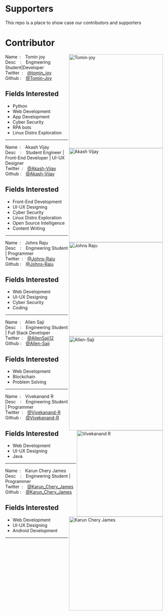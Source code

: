 # Supporters

This repo is a place to show case our contributors and supporters
<!-- Instructions -->
<!-- copy the template code and add your details -->
<!-- template -->
<!-- 
<div>
<img align="right" src="your image link" title="your name" height="300" width="">
Name&ensp;:&emsp;Your Name<br>
Desc&emsp;:&emsp;Details<br>
Twitter&ensp;:&emsp;<a href="Your twitter profile link">Your twitter user name</a> <br>
Github :&emsp;<a href="your github profile link">Github user name</a><br>
<h2>Fields Interested</h2>
<ul>
<li>interest 1</li>
<li>interest 2</li>
</ul>
</div>
<hr>
 -->
# Contributor

<div>
<img align="right" src="https://avatars.githubusercontent.com/u/67215154?s=400&u=05e0216ffcbf4984b8c5ffb9f80fa2def979aa07&v=4" title="Tomin-joy" height="300" width="300" >
Name&ensp;:&emsp;Tomin joy<br>
Desc&emsp;:&emsp;Engineering Student|Developer<br>
Twitter&ensp;:&emsp;<a href="https://twitter.com/tomin_joy">@tomin_joy</a> <br>
Github :&emsp;<a href="https://github.com/Tomin-Joy">@Tomin-Joy</a><br>
<h2>Fields Interested</h2>
<ul>
<li>Python</li>
<li>Web Development</li>
<li>App Development</li>
<li>Cyber Security</li>
<li>RPA bots</li>
<li>Linux Distro Exploration</li>
</ul>
</div>
<hr>

<div>
<img align="right" src="https://avatars.githubusercontent.com/u/75192403?s=400&u=abef41a702b6e094e9642ec5ca7011cf032d0ed1&v=4" title="Akash Vijay" height="300" width="300">
Name&ensp;:&emsp;Akash Vijay<br>
Desc&emsp;:&emsp;Student Engineer | Front-End Developer | UI-UX Designer<br>
Twitter&ensp;:&emsp;<a href="https://twitter.com/AkashVi43183447">@Akash-Vijay</a> <br>
Github :&emsp;<a href="https://github.com/Akash-Vijay">@Akash-Vijay</a><br>
<h2>Fields Interested</h2>
<ul>
<li>Front-End Development</li>
<li>UI-UX Designing</li>
<li>Cyber Security</li>
<li>Linux Distro Exploration</li>
<li>Open Source Intelligence</li>
<li>Content Writing</li>
</ul>
</div>
<hr>

<div>
<img align="right" src="https://avatars.githubusercontent.com/u/83854933?v=4" title="Johns Raju" height="300" width="300">
Name&ensp;:&emsp;Johns Raju<br>
Desc&emsp;:&emsp;Engineering Student | Programmer<br>
Twitter&ensp;:&emsp;<a href="https://twitter.com/johns_raju">@Johns-Raju</a> <br>
Github :&emsp;<a href="https://github.com/JOHNSRAJU">@Johns-Raju</a><br>
<h2>Fields Interested</h2>
<ul>
<li>Web Development</li>
<li>UI-UX Designing</li>
<li>Cyber Security</li>
<li>Coding</li>
</ul>
</div>
<hr>

<div>
<img align="right" src="https://avatars.githubusercontent.com/u/83496985?v=4" title="Allen-Saji" height="300" width="300" >
Name&ensp;:&emsp;Allen Saji<br>
Desc&emsp;:&emsp;Engineering Student | Full Stack Developer<br>
Twitter&ensp;:&emsp;<a href="https://twitter.com/AllenSaji12">@AllenSaji12</a> <br>
Github :&emsp;<a href="https://github.com/Allen-Saji">@Allen-Saji</a><br>
<h2>Fields Interested</h2>
<ul>
<li>Web Development</li>
<li>Blockchain</li>
<li>Problem Solving</li> 
</ul>
</div>
<hr>

<div>
<img align="right" src="https://avatars.githubusercontent.com/u/75977224?v=4" title="Vivekanand R" height="275" width="275">
Name&ensp;:&emsp;Vivekanand R<br>
Desc&emsp;:&emsp;Engineering Student | Programmer<br>
Twitter&ensp;:&emsp;<a href="https://twitter.com/VivekanandR1">@Vivekanand-R</a> <br>
Github :&emsp;<a href="https://github.com/vivek-unni">@Vivekanand-R</a><br>
<h2>Fields Interested</h2>
<ul>
<li>Web Development</li>
<li>UI-UX Designing</li>
<li>Java</li>
</ul>
</div>
<hr>

<div>
<img align="right" src="https://avatars.githubusercontent.com/u/83808984?v=4" title="Karun Chery James" height="300" width="300">
Name&ensp;:&emsp;Karun Chery James<br>
Desc&emsp;:&emsp;Engineering Student | Programmer<br>
Twitter&ensp;:&emsp;<a href="https://twitter.com/KarunCheryJames">@Karun_Chery_James</a> <br>
Github :&emsp;<a href="https://github.com/Karuncj">@Karun_Chery_James</a><br>
<h2>Fields Interested</h2>
<ul>
<li>Web Development</li>
<li>UI-UX Designing</li>
<li>Android Development</li>
</ul>
</div>
<hr>
<!-- Paste your details above this comment -->
